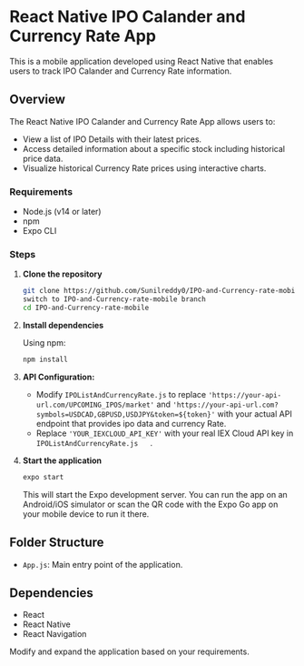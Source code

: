 # React Native IPO Calander and Currency Rate App

This is a mobile application developed using React Native that enables users to track IPO Calander and Currency Rate information.

## Overview

The React Native IPO Calander and Currency Rate App allows users to:

- View a list of IPO Details with their latest prices.
- Access detailed information about a specific stock including historical price data.
- Visualize historical Currency Rate prices using interactive charts.

### Requirements

- Node.js (v14 or later)
- npm
- Expo CLI

### Steps

1. **Clone the repository**

    ```bash
    git clone https://github.com/Sunilreddy0/IPO-and-Currency-rate-mobile.git
    switch to IPO-and-Currency-rate-mobile branch
    cd IPO-and-Currency-rate-mobile
    ```

2. **Install dependencies**

    Using npm:

    ```bash
    npm install
    ```

3. **API Configuration:**

   - Modify `IPOListAndCurrencyRate.js` to replace `'https://your-api-url.com/UPCOMING_IPOS/market'` and `'https://your-api-url.com?    symbols=USDCAD,GBPUSD,USDJPY&token=${token}'` with your actual API endpoint that provides ipo data and currency Rate.
   - Replace `'YOUR_IEXCLOUD_API_KEY'` with your real IEX Cloud API key in `IPOListAndCurrencyRate.js   `.

4. **Start the application**

    ```bash
    expo start
    ```

    This will start the Expo development server. You can run the app on an Android/iOS simulator or scan the QR code with the Expo Go app on your mobile device to run it there.

## Folder Structure
- `App.js`: Main entry point of the application.

## Dependencies

- React
- React Native
- React Navigation

Modify and expand the application based on your requirements.